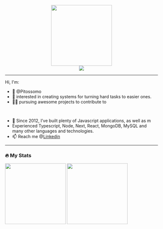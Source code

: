
<div align="center">
  <img height="200em" src="https://c.tenor.com/GfSX-u7VGM4AAAAC/coding.gif" />
  <br />
  
  <a href="https://www.linkedin.com/in/pedrohteles/">
    <img src="https://img.shields.io/badge/LinkedIn-0077B5?style=for-the-badge&logo=linkedin&logoColor=white" />
  </a>
  <br />
</div>

---

  Hi, I'm:
- 👋 @Pitossomo
- 👀 interested in creating systems for turning hard tasks to easier ones.
- 👨‍🏭 pursuing awesome projects to contribute to
<br />
  
- 🧱 Since 2012, I’ve built plenty of Javascript applications, as well as m
- Experienced Typescript, Node, Next, React, MongoDB, MySQL and many other languages and technologies.
- 📫 Reach me @[Linkedin](https://www.linkedin.com/in/pedrohteles/)

---

<div>
  <h3>🔥 My Stats</h3>
  <img height="200em" src="https://github-readme-stats.vercel.app/api?username=pitossomo&count_private=true&show_icons=true&theme=vision-friendly-dark&hide_border=true" />
  <img height="200em" src="https://github-readme-stats.vercel.app/api/top-langs/?username=pitossomo&layout=compact&langs_count=6&theme=vision-friendly-dark&hide_border=true" />
</div>

